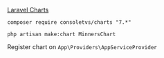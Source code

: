 [Laravel Charts](https://charts.erik.cat)

```
composer require consoletvs/charts "7.*"
```

```
php artisan make:chart MinnersChart
```

Register chart on `App\Providers\AppServiceProvider`
